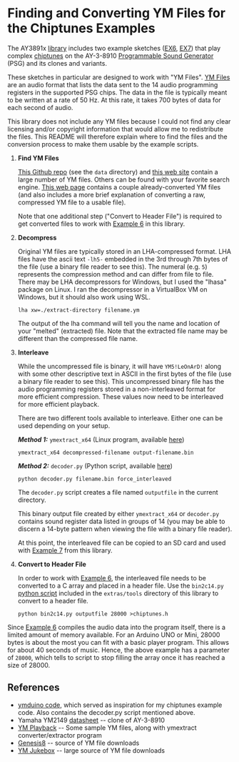 Finding and Converting YM Files for the Chiptunes Examples
==========================================================

The AY3891x [library][7] includes two example sketches ([EX6][11], [EX7][12]) that play complex [chiptunes][8] on the AY-3-8910  [Programmable Sound Generator][10] (PSG) and its clones and variants.

These sketches in particular are designed to work with "YM Files". [YM Files][9] are an audio format that lists the data sent to the 14 audio programming registers in the supported PSG chips. The data in the file is typically meant to be written at a rate of 50 Hz. At this rate, it takes 700 bytes of data for each second of audio.

This library does not include any YM files because I could not find any clear licensing and/or copyright information that would allow me to redistribute the files. This README will therefore explain where to find the files and the conversion process to make them usable by the example scripts.

1. **Find YM Files**  

    [This Github repo][6] (see the `data` directory) and [this web site][5] contain a large number of YM files. Others can be found with your favorite search engine. [This web page][4] contains a couple already-converted YM files (and also includes a more brief explanation of converting a raw, compressed YM file to a usable file).  

    Note that one additional step ("Convert to Header File") is required to get converted files to work with [Example 6][11] in this library.

2. **Decompress**  

    Original YM files are typically stored in an LHA-compressed format. LHA files have the ascii text `-lh5-` embedded in the 3rd through 7th bytes of the file (use a binary file reader to see this). The numeral (e.g. `5`) represents the compression method and can differ from file to file. There may be LHA decompressors for Windows, but I used the "lhasa" package on Linux. I ran the decompressor in a VirtualBox VM on Windows, but it should also work using WSL.

    ```text
    lha xw=./extract-directory filename.ym
    ```

    The output of the lha command will tell you the name and location of your "melted" (extracted) file. Note that the extracted file name may be different than the compressed file name.

3. **Interleave**  

    While the uncompressed file is binary, it will have `YM5!LeOnArD!` along with some other descriptive text in ASCII in the first bytes of the file (use a binary file reader to see this). This uncompressed binary file has the audio programming registers stored in a non-interleaved format for more efficient compression. These values now need to be interleaved for more efficient playback.  

    There are two different tools available to interleave. Either one can be used depending on your setup.

    ***Method 1:*** `ymextract_x64` (Linux program, available [here][4])

    ```text
    ymextract_x64 decompressed-filename output-filename.bin  
    ```

    ***Method 2:***  `decoder.py` (Python script, available [here][2])

    ```text
    python decoder.py filename.bin force_interleaved
    ```

    The `decoder.py` script creates a file named `outputfile` in the current directory.  

    This binary output file created by either `ymextract_x64` or `decoder.py` contains sound register data listed in groups of 14 (you may be able to discern a 14-byte pattern when viewing the file with a binary file reader).  

    At this point, the interleaved file can be copied to an SD card and used with  [Example 7][12] from this library.

4. **Convert to Header File**  

    In order to work with [Example 6][11], the interleaved file needs to be converted to a C array and placed in a header file. Use the `bin2c14.py` [python script][13] included in the `extras/tools` directory of this library to convert to a header file.

    ```text
    python bin2c14.py outputfile 28000 >chiptunes.h
    ```

  Since [Example 6][11] compiles the audio data into the program itself, there is a limited amount of memory available. For an Arduino UNO or Mini, 28000 bytes is about the most you can fit with a basic player program. This allows for about 40 seconds of music. Hence, the above example has a parameter of `28000`, which tells to script to stop filling the array once it has reached a size of 28000.

References
----------

+ [ymduino code][2], which served as inspiration for my chiptunes example code. Also contains the decoder.py script mentioned above.
+ Yamaha YM2149 [datasheet][3] -- clone of AY-3-8910
+ [YM Playback][4] -- Some sample YM files, along with ymextract converter/extractor program
+ [Genesis8][5] -- source of YM file downloads
+ [YM Jukebox][6] -- large source of YM file downloads

[2]: https://github.com/eqy/ymduino
[3]: http://www.ym2149.com/ym2149.pdf
[4]: http://www.waveguide.se/?article=ym-playback-on-the-ymz284
[5]: http://www.genesis8bit.fr/frontend/music.php
[6]: https://github.com/nguillaumin/ym-jukebox/tree/master/data
[7]: https://github.com/Andy4495/AY3891x
[8]: https://en.wikipedia.org/wiki/Chiptune
[9]: http://www.vgmpf.com/Wiki/index.php?title=YM
[10]: https://en.wikipedia.org/wiki/Programmable_sound_generator
[11]: ../../examples/AY3891x_EX6_Chiptunes_Flash
[12]: ../../examples/AY3891x_EX7_Chiptunes_SD
[13]: ./bin2c14.py
[200]: https://github.com/Andy4495/AY3891x

[//]: # (Dead link from older version of README: ymduino project page https://homes.cs.washington.edu/~eqy/ymduino.html)
